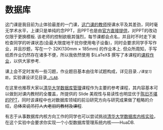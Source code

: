 # 数据库

这门课是我目前为止体验最差的一门课，[这门课的教师](http://dbgroup.nuaa.edu.cn/jzh/)授课水平及其差劲，同时毫无学术水平，上课只是单纯的念PPT，且PPT也是由[官方直接提供](http://chinadb.ruc.edu.cn/home/nav/2/sub/34/)，对PPT的改动仅限于更换模板. 该老师的控制欲极其强烈，每节课都会点名，并且时不时走下来检查同学的听课状态(会最大限度地干扰你使用电子设备)，同时会要求同学手写作业，并且抄题，写在一个 32K(130mm $\times$ 185mm) 的作业本上. 但众所周知，手写纸质作业仍然存在诸多不便，所以我依然使用 $\LaTeX$ 撰写了本课程的[课程作业](./数据库作业.pdf)，以供大家参考.

课上会不定时发布一些习题，作业题目基本由往年试题构成，详见目录`./课堂习题`，实验课设详见目录[`./LAB`](./LAB/数据库实验报告.pdf).

在这里也推荐大家以[清华大学数据库管理](https://dbgroup.cs.tsinghua.edu.cn/ligl/courses_cn.html)课程作为主要的参考课程，其内容基本可以做到对课内教材的全覆盖，所提供的 Slide 美观性与易读性也明显优于[陈旧不堪的PPT](http://chinadb.ruc.edu.cn/home/nav/2/sub/34/)，同时该课程中也对数据库领域的前沿研究方向与研究成果做了粗略的介绍，~~总体来说吊打人大老旧的教材及课程~~.

有志于从事数据库内核方向工作的同学也可以尝试挑战[清华大学数据库内核实验](https://thu-db.github.io/huadb-doc/)，在这个实验中会要求你实现一个小型数据库管理系统内核——HuaDB.
